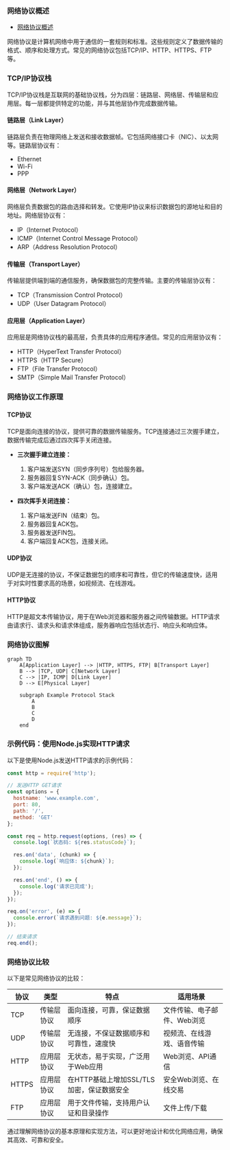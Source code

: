 ### 网络协议概述
- [网络协议概述](https://www.youtube.com/watch?v=eVkVuwpyd_I&list=PLXpbygNYgVwKF2gS280Y9D6kE_uoWfi-h&index=1)

网络协议是计算机网络中用于通信的一套规则和标准。这些规则定义了数据传输的格式、顺序和处理方式。常见的网络协议包括TCP/IP、HTTP、HTTPS、FTP等。

### TCP/IP协议栈
TCP/IP协议栈是互联网的基础协议栈，分为四层：链路层、网络层、传输层和应用层。每一层都提供特定的功能，并与其他层协作完成数据传输。

#### 链路层（Link Layer）
链路层负责在物理网络上发送和接收数据帧。它包括网络接口卡（NIC）、以太网等。链路层协议有：
- Ethernet
- Wi-Fi
- PPP

#### 网络层（Network Layer）
网络层负责数据包的路由选择和转发。它使用IP协议来标识数据包的源地址和目的地址。网络层协议有：
- IP（Internet Protocol）
- ICMP（Internet Control Message Protocol）
- ARP（Address Resolution Protocol）

#### 传输层（Transport Layer）
传输层提供端到端的通信服务，确保数据包的完整传输。主要的传输层协议有：
- TCP（Transmission Control Protocol）
- UDP（User Datagram Protocol）

#### 应用层（Application Layer）
应用层是网络协议栈的最高层，负责具体的应用程序通信。常见的应用层协议有：
- HTTP（HyperText Transfer Protocol）
- HTTPS（HTTP Secure）
- FTP（File Transfer Protocol）
- SMTP（Simple Mail Transfer Protocol）

### 网络协议工作原理
#### TCP协议
TCP是面向连接的协议，提供可靠的数据传输服务。TCP连接通过三次握手建立，数据传输完成后通过四次挥手关闭连接。

- **三次握手建立连接：**
  1. 客户端发送SYN（同步序列号）包给服务器。
  2. 服务器回复SYN-ACK（同步确认）包。
  3. 客户端发送ACK（确认）包，连接建立。

- **四次挥手关闭连接：**
  1. 客户端发送FIN（结束）包。
  2. 服务器回复ACK包。
  3. 服务器发送FIN包。
  4. 客户端回复ACK包，连接关闭。

#### UDP协议
UDP是无连接的协议，不保证数据包的顺序和可靠性，但它的传输速度快，适用于对实时性要求高的场景，如视频流、在线游戏。

#### HTTP协议
HTTP是超文本传输协议，用于在Web浏览器和服务器之间传输数据。HTTP请求由请求行、请求头和请求体组成，服务器响应包括状态行、响应头和响应体。

### 网络协议图解
```mermaid
graph TD
    A[Application Layer] --> |HTTP, HTTPS, FTP| B[Transport Layer]
    B --> |TCP, UDP| C[Network Layer]
    C --> |IP, ICMP| D[Link Layer]
    D --> E[Physical Layer]

    subgraph Example Protocol Stack
        A
        B
        C
        D
    end
```

### 示例代码：使用Node.js实现HTTP请求
以下是使用Node.js发送HTTP请求的示例代码：

```javascript
const http = require('http');

// 发送HTTP GET请求
const options = {
  hostname: 'www.example.com',
  port: 80,
  path: '/',
  method: 'GET'
};

const req = http.request(options, (res) => {
  console.log(`状态码: ${res.statusCode}`);

  res.on('data', (chunk) => {
    console.log(`响应体: ${chunk}`);
  });

  res.on('end', () => {
    console.log('请求已完成');
  });
});

req.on('error', (e) => {
  console.error(`请求遇到问题: ${e.message}`);
});

// 结束请求
req.end();
```

### 网络协议比较
以下是常见网络协议的比较：

| 协议     | 类型         | 特点                                           | 适用场景                       |
|----------|--------------|-----------------------------------------------|------------------------------|
| TCP      | 传输层协议   | 面向连接，可靠，保证数据顺序                    | 文件传输、电子邮件、Web浏览   |
| UDP      | 传输层协议   | 无连接，不保证数据顺序和可靠性，速度快           | 视频流、在线游戏、语音传输   |
| HTTP     | 应用层协议   | 无状态，易于实现，广泛用于Web应用                | Web浏览、API通信              |
| HTTPS    | 应用层协议   | 在HTTP基础上增加SSL/TLS加密，保证数据安全       | 安全Web浏览、在线交易        |
| FTP      | 应用层协议   | 用于文件传输，支持用户认证和目录操作             | 文件上传/下载                 |

通过理解网络协议的基本原理和实现方法，可以更好地设计和优化网络应用，确保其高效、可靠和安全。
